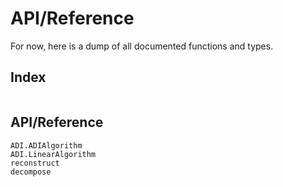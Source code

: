 # API/Reference

For now, here is a dump of all documented functions and types.

## Index

```@index
```

## API/Reference

```@docs
ADI.ADIAlgorithm
ADI.LinearAlgorithm
reconstruct
decompose
```
